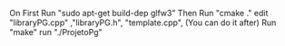 On First Run "sudo apt-get build-dep glfw3"
Then
Run "cmake ."
edit "libraryPG.cpp" ,"libraryPG.h", "template.cpp", (You can do it after)
Run "make"
run "./ProjetoPg"
